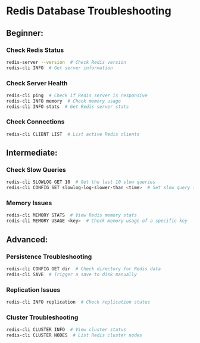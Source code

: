 
# Redis Database Troubleshooting

## Beginner:
### Check Redis Status
```bash
redis-server --version  # Check Redis version
redis-cli INFO  # Get server information
```

### Check Server Health
```bash
redis-cli ping  # Check if Redis server is responsive
redis-cli INFO memory  # Check memory usage
redis-cli INFO stats  # Get Redis server stats
```

### Check Connections
```bash
redis-cli CLIENT LIST  # List active Redis clients
```

## Intermediate:
### Check Slow Queries
```bash
redis-cli SLOWLOG GET 10  # Get the last 10 slow queries
redis-cli CONFIG SET slowlog-log-slower-than <time>  # Set slow query threshold
```

### Memory Issues
```bash
redis-cli MEMORY STATS  # View Redis memory stats
redis-cli MEMORY USAGE <key>  # Check memory usage of a specific key
```

## Advanced:
### Persistence Troubleshooting
```bash
redis-cli CONFIG GET dir  # Check directory for Redis data
redis-cli SAVE  # Trigger a save to disk manually
```

### Replication Issues
```bash
redis-cli INFO replication  # Check replication status
```

### Cluster Troubleshooting
```bash
redis-cli CLUSTER INFO  # View cluster status
redis-cli CLUSTER NODES  # List Redis cluster nodes
```
